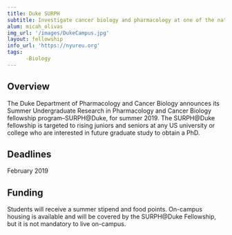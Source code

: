 ```yaml
---
title: Duke SURPH
subtitle: Investigate cancer biology and pharmacology at one of the nation's most renowned research institutes
alum: micah_olivas
img_url: '/images/DukeCampus.jpg'
layout: fellowship
info_url: 'https://nyureu.org'
tags:
      -Biology
---
```

## Overview
The Duke Department of Pharmacology and Cancer Biology announces its Summer Undergraduate Research in Pharmacology and Cancer Biology fellowship program–SURPH@Duke, for summer 2019. The SURPH@Duke fellowship is targeted to rising juniors and seniors at any US university or college who are interested in future graduate study to obtain a PhD.

## Deadlines
February 2019

## Funding
Students will receive a summer stipend and food points. On-campus housing is available and will be covered by the SURPH@Duke Fellowship, but it is not mandatory to live on-campus.
